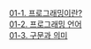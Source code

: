 [01-1. 프로그래밍이란?](01-1.%20프로그래밍이란%3F.md)  
[01-2. 프로그래밍 언어](01-2.%20프로그래밍%20언어.md)  
[01-3. 구문과 의미](01-3.%20구문과%20의미.md)  